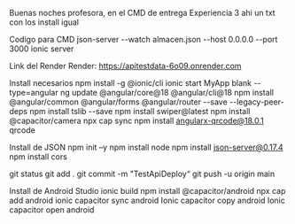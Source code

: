 Buenas noches profesora, en el CMD de entrega Experiencia 3 ahi un txt con los install igual

Codigo para CMD
json-server --watch almacen.json --host 0.0.0.0 --port 3000
ionic server

Link del Render
Render: https://apitestdata-6o09.onrender.com

Install necesarios
npm install -g @ionic/cli
ionic start MyApp blank --type=angular
ng update @angular/core@18 @angular/cli@18
npm install @angular/common @angular/forms @angular/router --save --legacy-peer-deps
npm install tslib --save
npm install swiper@latest
npm install @capacitor/camera
npx cap sync
npm install angularx-qrcode@18.0.1 qrcode

Install de JSON
npm init –y
npm install node
npm install json-server@0.17.4
npm install cors

git status
git add .
git commit -m "TestApiDeploy“
git push -u origin main

Install de Android Studio
ionic build
npm install @capacitor/android
npx cap add android
ionic capacitor sync android
Ionic capacitor copy android
Ionic capacitor open android
